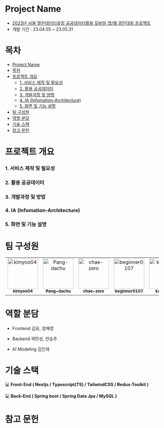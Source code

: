 <a name="project-name"></a>

# Project Name

- [2023년 서울 열린데이터광장 공공데이터활용 모바일 앱/웹 경진대회 프로젝트](https://mediahub.seoul.go.kr/gongmo/2000334)
- 개발 기간 : 23.04.05 ~ 23.05.31

<a name="list"></a>

# 목차

- [Project Name](#project-name)
- [목차](#목차)
- [프로젝트 개요](#프로젝트-개요)
    - [1. 서비스 제작 및 필요성](#1-서비스-제작-및-필요성)
    - [2. 활용 공공데이터](#2-활용-공공데이터)
    - [3. 개발과정 및 방법](#3-개발과정-및-방법)
    - [4. IA (Infomation-Architecture)](#4-ia-infomation-architecture)
    - [5. 화면 및 기능 설명](#5-화면-및-기능-설명)
- [팀 구성원](#팀-구성원)
- [역할 분담](#역할-분담)
- [기술 스택](#기술-스택)
- [참고 문헌](#참고-문헌)

# 프로젝트 개요

### 1. 서비스 제작 및 필요성

### 2. 활용 공공데이터

### 3. 개발과정 및 방법

### 4. IA (Infomation-Architecture)

### 5. 화면 및 기능 설명

# 팀 구성원

<table>
<tr>
    <td align="center"><a href="https://github.com/kimyoo04"><img src="https://avatars.githubusercontent.com/u/58503130?v=4" width="100px;" alt="kimyoo04"/>         <br /><sub><b>kimyoo04</b><br>
    <td align="center"><a href="https://github.com/Pang-dachu"><img src="https://avatars.githubusercontent.com/u/54354769?v=4" width="100px;" alt="Pang-dachu"/>         <br /><sub><b>Pang-dachu</b><br>
    <td align="center"><a href="https://github.com/chae-zero"><img src="https://avatars.githubusercontent.com/u/115343657?v=4" width="100px;" alt="chae-zero"/>         <br /><sub><b>chae-zero</b><br>
    <td align="center"><a href="https://github.com/beginner0107"><img src="https://avatars.githubusercontent.com/u/81161819?v=4" width="100px;" alt="beginner0107"/>         <br /><sub><b>beginner0107</b><br>
    <td align="center"><a href="https://github.com/kawkmin"><img src="https://avatars.githubusercontent.com/u/86940335?v=4" width="100px;" alt="kawkmin"/>         <br /><sub><b>kawkmin</b><br>
</tr>
</table>

# 역할 분담

- Frontend
  김유, 정채영

- Backend
  곽민성, 안승주

- AI Modeling
  김인재

# 기술 스택

:computer: **Front-End ( Nextjs / Typescript(TS) / TailwindCSS / Redux-Toolkit )**

:computer: **Back-End ( Spring boot / Spring Data Jpa / MySQL )**

# 참고 문헌

